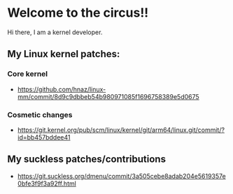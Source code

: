 # Welcome to the circus!!

Hi there, I am a kernel developer.

## My Linux kernel patches:

### Core kernel
- https://github.com/hnaz/linux-mm/commit/8d9c9dbbeb54b980971085f1696758389e5d0675

### Cosmetic changes
- https://git.kernel.org/pub/scm/linux/kernel/git/arm64/linux.git/commit/?id=bb457bddee41

## My suckless patches/contributions
- https://git.suckless.org/dmenu/commit/3a505cebe8adab204e5619357e0bfe3f9f3a92ff.html
